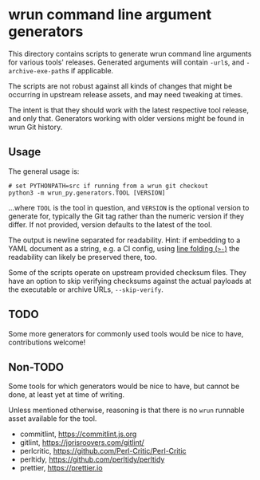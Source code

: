 # wrun command line argument generators

This directory contains scripts to generate wrun command line
arguments for various tools' releases. Generated arguments will
contain `-url`s, and `-archive-exe-path`s if applicable.

The scripts are not robust against all kinds of changes that might be
occurring in upstream release assets, and may need tweaking at times.

The intent is that they should work with the latest respective tool
release, and only that. Generators working with older versions might
be found in wrun Git history.

## Usage

The general usage is:

```shell
# set PYTHONPATH=src if running from a wrun git checkout
python3 -m wrun_py.generators.TOOL [VERSION]
```

...where `TOOL` is the tool in question, and `VERSION` is the optional version
to generate for, typically the Git tag rather than the numeric
version if they differ. If not provided, version defaults to the latest of
the tool.

The output is newline separated for readability.
Hint: if embedding to a YAML document as a string, e.g. a CI config,
using [line folding (`>-`)](https://yaml.org/spec/1.2.2/#65-line-folding)
the readability can likely be preserved there, too.

Some of the scripts operate on upstream provided checksum files.
They have an option to skip verifying checksums against the actual payloads at
the executable or archive URLs, `--skip-verify`.

## TODO

Some more generators for commonly used tools would be nice to have,
contributions welcome!

## Non-TODO

Some tools for which generators would be nice to have, but cannot be done,
at least yet at time of writing.

Unless mentioned otherwise, reasoning is that there is no `wrun`
runnable asset available for the tool.

- commitlint, https://commitlint.js.org
- gitlint, https://jorisroovers.com/gitlint/
- perlcritic, https://github.com/Perl-Critic/Perl-Critic
- perltidy, https://github.com/perltidy/perltidy
- prettier, https://prettier.io
